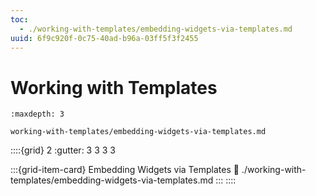 ```yaml
---
toc:
  - ./working-with-templates/embedding-widgets-via-templates.md
uuid: 6f9c920f-0c75-40ad-b96a-03ff5f3f2455
---
```

# Working with Templates

```{toctree}
:maxdepth: 3

working-with-templates/embedding-widgets-via-templates.md
```

::::{grid} 2
:gutter: 3 3 3 3

:::{grid-item-card} Embedding Widgets via Templates
:link: ./working-with-templates/embedding-widgets-via-templates.md
:::
::::
